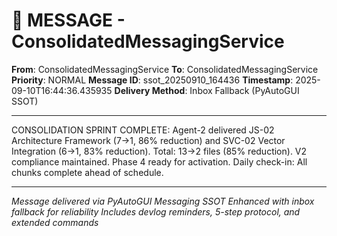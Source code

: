# 📨 MESSAGE - ConsolidatedMessagingService

**From**: ConsolidatedMessagingService
**To**: ConsolidatedMessagingService
**Priority**: NORMAL
**Message ID**: ssot_20250910_164436
**Timestamp**: 2025-09-10T16:44:36.435935
**Delivery Method**: Inbox Fallback (PyAutoGUI SSOT)

---

CONSOLIDATION SPRINT COMPLETE: Agent-2 delivered JS-02 Architecture Framework (7→1, 86% reduction) and SVC-02 Vector Integration (6→1, 83% reduction). Total: 13→2 files (85% reduction). V2 compliance maintained. Phase 4 ready for activation. Daily check-in: All chunks complete ahead of schedule.

---

*Message delivered via PyAutoGUI Messaging SSOT*
*Enhanced with inbox fallback for reliability*
*Includes devlog reminders, 5-step protocol, and extended commands*
